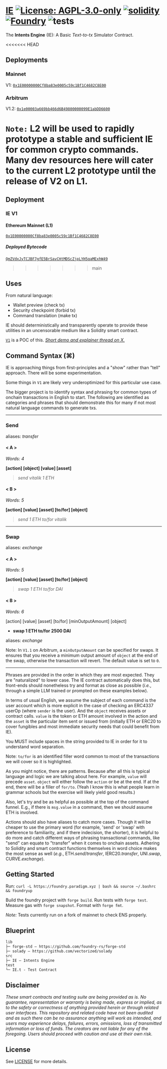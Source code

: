 # [IE](https://github.com/NaniDAO/IE)  [![License: AGPL-3.0-only](https://img.shields.io/badge/License-AGPL-black.svg)](https://opensource.org/license/agpl-v3/) [![solidity](https://img.shields.io/badge/solidity-%5E0.8.25-black)](https://docs.soliditylang.org/en/v0.8.25/) [![Foundry](https://img.shields.io/badge/Built%20with-Foundry-000000.svg)](https://getfoundry.sh/) ![tests](https://github.com/z0r0z/zenplate/actions/workflows/ci.yml/badge.svg)

The **Intents Engine** (IE): A Basic *Text-to-tx* Simulator Contract.

<<<<<<< HEAD
## Deployments

### Mainnet

V1: [`0x1E00000000Cf8ba83e0005c59c1Bf1C4682C8E00`](https://etherscan.io/address/0x1e00000000cf8ba83e0005c59c1bf1c4682c8e00#code)

### Arbitrum

V1.2: [`0x1e00003a669bb466d6B49800000099E1abDD6600`](https://arbiscan.io/address/0x1e00003a669bb466d6b49800000099e1abdd6600#code)

`Note:` L2 will be used to rapidly prototype a stable and sufficient IE for common crypto commands. Many dev resources here will cater to the current L2 prototype until the release of V2 on L1.
=======
## Deployment

### IE V1

#### Ethereum Mainnet (L1)

[`0x1E00000000Cf8ba83e0005c59c1Bf1C4682C8E00`](https://etherscan.io/address/0x1e00000000cf8ba83e0005c59c1bf1c4682c8e00#code)

##### Deployed Bytecode

[`QmZVdxJyTCJBF7gfE5BrSavCHtMDScZjpLYH5qaMExhW49`](https://content.wrappr.wtf/ipfs/QmZVdxJyTCJBF7gfE5BrSavCHtMDScZjpLYH5qaMExhW49)
>>>>>>> main

## Uses

From natural language:

- Wallet preview (check tx)
- Security checkpoint (forbid tx)
- Command translation (make tx)

IE should deterministically and transparently operate to provide these utilities in an uncensorable medium like a Solidity smart contract.

[`V1`](./src/IE.sol) is a POC of this. [*Short demo and explainer thread on X.*](https://x.com/z0r0zzz/status/1758392014737920209?s=20)

## Command Syntax (⌘)

IE is approaching things from first-principles and a "show" rather than "tell" approach. There will be some experimentation.

Some things in `V1` are likely very underoptimized for this particular use case.

The bigger project is to identify syntax and phrasing for common types of onchain transactions in English to start. The following are identified as categories and phrases that should demonstrate this for many if not most natural language commands to generate txs.

------------------------------------

### Send

aliases: *transfer*

#### < A >
*Words: 4*

**[action] [object] [value] [asset]**
> *send vitalik 1 ETH*

#### < B >
*Words: 5*

**[action] [value] [asset] [to/for] [object]**
> *send 1 ETH to/for vitalik*

------------------------------------

### Swap

aliases: *exchange*

#### < A >
*Words: 5*

**[action] [value] [asset] [to/for] [object]**
> *swap 1 ETH to/for DAI*

#### < B >
*Words: 6*

[action] [value] [asset] [to/for] [minOutputAmount] [object]
- **swap 1 ETH to/for 2500 DAI**

aliases: *exchange*

Note: In `V1.1` on Arbitrum, a `minOutputAmount` can be specified for swaps. It ensures that you receive a minimum output amount of `object` at the end of the swap, otherwise the transaction will revert. The default value is set to `0`.

------------------------------------

Phrases are provided in the order in which they are most expected. They are "naturalized" to lower case. The IE contract automatically does this, but front-ends should nonetheless try and format as close as possible (*i.e.*, through a simple LLM trained or prompted on these examples below).

In terms of usual English, we assume the subject of each command is the user account which is more explicit in the case of checking an ERC4337 userOp (where `sender` is the user). And the `object` receives assets or contract calls. `value` is the token or ETH amount involved in the action and the `asset` is the particular item sent or issued from (initially ETH or ERC20 to cover fungibles and most immediate security needs that could benefit from IE).

You MUST include spaces in the string provided to IE in order for it to understand word separation.

Note: `to/for` is an identified filler word common to most of the transactions we will cover so it is highlighted.

As you might notice, there are patterns. Because after all this is typical language and logic we are talking about here. For example, `value` will precede `asset`. `object` will either follow the `action` or be at the end. If at the end, there will be a filler of `for/to`. (Yeah I know this is what people learn in grammar schools but the exercise will likely yield good results.)

Also, let's try and be as helpful as possible at the top of the command funnel. E.g., if there is `msg.value` in a command, then we should assume ETH is involved.

Actions should also have aliases to catch more cases. Though it will be cheaper to use the primary word (for example, 'send' or 'swap' with preference to familiarity, and if there indecision, the shorter), it is helpful to do more and catch different ways of phrasing transactional commands, like "send" can equate to "transfer" when it comes to onchain assets. Adhering to Solidity and smart contract functions themselves in word choice makes the most sense as well (*e.g.*, ETH.*send*/*transfer*, IERC20.*transfer*, UNI.*swap*, CURVE.*exchange*).

## Getting Started

Run: `curl -L https://foundry.paradigm.xyz | bash && source ~/.bashrc && foundryup`

Build the foundry project with `forge build`. Run tests with `forge test`. Measure gas with `forge snapshot`. Format with `forge fmt`.

*Note:* Tests currently run on a fork of mainnet to check ENS properly.

## Blueprint

```txt
lib
├─ forge-std — https://github.com/foundry-rs/forge-std
├─ solady — https://github.com/vectorized/solady
src
├─ IE — Intents Engine
test
└─ IE.t - Test Contract
```

## Disclaimer

*These smart contracts and testing suite are being provided as is. No guarantee, representation or warranty is being made, express or implied, as to the safety or correctness of anything provided herein or through related user interfaces. This repository and related code have not been audited and as such there can be no assurance anything will work as intended, and users may experience delays, failures, errors, omissions, loss of transmitted information or loss of funds. The creators are not liable for any of the foregoing. Users should proceed with caution and use at their own risk.*

## License

See [LICENSE](./LICENSE) for more details.
